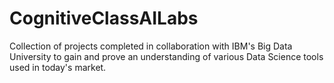 # CognitiveClassAILabs
Collection of projects completed in collaboration with IBM's Big Data University to gain and prove an understanding of various Data Science tools used in today's market.
